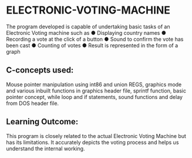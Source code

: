 # ELECTRONIC-VOTING-MACHINE

The program developed is capable of undertaking basic tasks of an Electronic Voting machine such as 
●	Displaying country names
●	Recording a vote at the click of a button
●	Sound to confirm the vote has been cast
●	Counting of votes
●	Result is represented in the form of a graph

## C-concepts used:
Mouse pointer manipulation using int86 and union REGS, graphics mode and various inbuilt functions in graphics header file, 
sprintf function, basic pointer concept, while loop and if statements, sound functions and delay from DOS header file.

## Learning Outcome:
This program is closely related to the actual Electronic Voting Machine but has its limitations. 
It accurately depicts the voting process and helps us understand the internal working.

